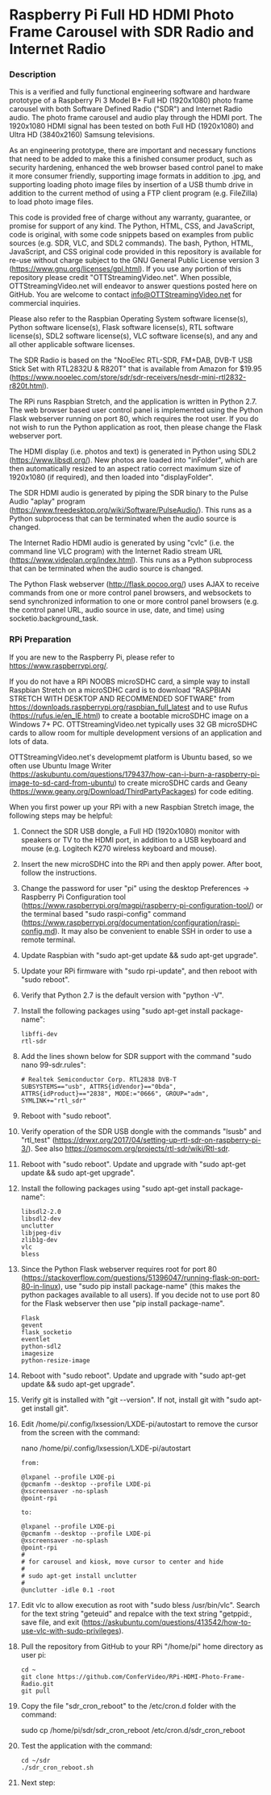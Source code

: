 # Raspberry Pi Full HD HDMI Photo Frame Carousel with SDR Radio and Internet Radio

### Description

This is a verified and fully functional engineering software and hardware prototype of a Raspberry Pi 3 Model B+ Full HD (1920x1080) photo frame carousel with both Software Defined Radio ("SDR") and Internet Radio audio. The photo frame carousel and audio play through the HDMI port. The 1920x1080 HDMI signal has been tested on both Full HD (1920x1080) and Ultra HD (3840x2160) Samsung televisions.

As an engineering prototype, there are important and necessary functions that need to be added to make this a finished consumer product, such as security hardening, enhanced the web browser based control panel to make it more consumer friendly, supporting image formats in addition to .jpg, and supporting loading photo image files by insertion of a USB thumb drive in addition to the current method of using a FTP client program (e.g. FileZilla) to load photo image files.

This code is provided free of charge without any warranty, guarantee, or promise for support of any kind. The Python, HTML, CSS, and JavaScript, code is original, with some code snippets based on examples from public sources (e.g. SDR, VLC, and SDL2 commands). The bash, Python, HTML, JavaScript, and CSS original code provided in this repository is available for re-use without charge subject to the GNU General Public License version 3 (https://www.gnu.org/licenses/gpl.html). If you use any portion of this repository please credit "OTTStreamingVideo.net". When possible, OTTStreamingVideo.net will endeavor to answer questions posted here on GitHub. You are welcome to contact info@OTTStreamingVideo.net for commercial inquiries.

Please also refer to the Raspbian Operating System software license(s), Python software license(s), Flask software license(s), RTL software license(s), SDL2 software license(s), VLC software license(s), and any and all other applicable software licenses.

The SDR Radio is based on the "NooElec RTL-SDR, FM+DAB, DVB-T USB Stick Set with RTL2832U & R820T" that is available from Amazon for $19.95 (https://www.nooelec.com/store/sdr/sdr-receivers/nesdr-mini-rtl2832-r820t.html).

The RPi runs Raspbian Stretch, and the application is written in Python 2.7. The web browser based user control panel is implemented using the Python Flask webserver running on port 80, which requires the root user. If you do not wish to run the Python application as root, then please change the Flask webserver port.

The HDMI display (i.e. photos and text) is generated in Python using SDL2 (https://www.libsdl.org/). New photos are loaded into "inFolder", which are then automatically resized to an aspect ratio correct maximum size of 1920x1080 (if required), and then loaded into "displayFolder".

The SDR HDMI audio is generated by piping the SDR binary to the Pulse Audio "aplay" program (https://www.freedesktop.org/wiki/Software/PulseAudio/). This runs as a Python subprocess that can be terminated when the audio source is changed.

The Internet Radio HDMI audio is generated by using "cvlc" (i.e. the command line VLC program) with the Internet Radio stream URL (https://www.videolan.org/index.html). This runs as a Python subprocess that can be terminated when the audio source is changed.

The Python Flask webserver (http://flask.pocoo.org/) uses AJAX to receive commands from one or more control panel browsers, and websockets to send synchronized information to one or more control panel browsers (e.g. the control panel URL, audio source in use, date, and time) using socketio.background_task.

### RPi Preparation

If you are new to the Raspberry Pi, please refer to https://www.raspberrypi.org/.

If you do not have a RPi NOOBS microSDHC card, a simple way to install Raspbian Stretch on a microSDHC card is to download "RASPBIAN STRETCH WITH DESKTOP AND RECOMMENDED SOFTWARE" from https://downloads.raspberrypi.org/raspbian_full_latest and to use Rufus (https://rufus.ie/en_IE.html) to create a bootable microSDHC image on a Windows 7+ PC. OTTStreamingVideo.net typically uses 32 GB microSDHC cards to allow room for multiple development versions of an application and lots of data.

OTTStreamingVideo.net's developmemt platform is Ubuntu based, so we often use Ubuntu Image Writer (https://askubuntu.com/questions/179437/how-can-i-burn-a-raspberry-pi-image-to-sd-card-from-ubuntu) to create microSDHC cards and Geany (https://www.geany.org/Download/ThirdPartyPackages) for code editing.

When you first power up your RPi with a new Raspbian Stretch image, the following steps may be helpful:

1. Connect the SDR USB dongle, a Full HD (1920x1080) monitor with speakers or TV to the HDMI port, in addition to a USB keyboard and mouse (e.g. Logitech K270 wireless keyboard and mouse).

1. Insert the new microSDHC into the RPi and then apply power. After boot, follow the instructions.

1. Change the password for user "pi" using the desktop Preferences -> Raspberry Pi Configuration tool (https://www.raspberrypi.org/magpi/raspberry-pi-configuration-tool/) or the terminal based "sudo raspi-config" command (https://www.raspberrypi.org/documentation/configuration/raspi-config.md). It may also be convenient to enable SSH in order to use a remote terminal. 

1. Update Raspbian with "sudo apt-get update && sudo apt-get upgrade".

1. Update your RPi firmware with "sudo rpi-update", and then reboot with "sudo reboot".

1. Verify that Python 2.7 is the default version with "python -V".

1. Install the following packages using "sudo apt-get install package-name":
    ```
    libffi-dev
    rtl-sdr
    ```

1. Add the lines shown below for SDR support with the command "sudo nano 99-sdr.rules":
    ```
    # Realtek Semiconductor Corp. RTL2838 DVB-T 
    SUBSYSTEMS=="usb", ATTRS{idVendor}=="0bda", ATTRS{idProduct}=="2838", MODE:="0666", GROUP="adm", SYMLINK+="rtl_sdr"
    ```
1. Reboot with "sudo reboot".

1. Verify operation of the SDR USB dongle with the commands "lsusb" and "rtl_test" (https://drwxr.org/2017/04/setting-up-rtl-sdr-on-raspberry-pi-3/). See also https://osmocom.org/projects/rtl-sdr/wiki/Rtl-sdr.
1. Reboot with "sudo reboot". Update and upgrade with "sudo apt-get update && sudo apt-get upgrade".

1. Install the following packages using "sudo apt-get install package-name":
    ```
    libsdl2-2.0
    libsdl2-dev
    unclutter
    libjpeg-div
    zlib1g-dev
    vlc
    bless
    ```
1. Since the Python Flask webserver requires root for port 80 (https://stackoverflow.com/questions/51396047/running-flask-on-port-80-in-linux), use "sudo pip install package-name" (this makes the python packages available to all users). If you decide not to use port 80 for the Flask webserver then use "pip install package-name".
    ```
    Flask
    gevent
    flask_socketio
    eventlet
    python-sdl2
    imagesize
    python-resize-image
    ```

1. Reboot with "sudo reboot". Update and upgrade with "sudo apt-get update && sudo apt-get upgrade".



1. Verify git is installed with "git --version". If not, install git with "sudo apt-get install git".

1. Edit /home/pi/.config/lxsession/LXDE-pi/autostart to remove the cursor from the screen with the command:

    nano /home/pi/.config/lxsession/LXDE-pi/autostart

    ```
    from:
    
    @lxpanel --profile LXDE-pi
    @pcmanfm --desktop --profile LXDE-pi
    @xscreensaver -no-splash
    @point-rpi
    
    to:
    
    @lxpanel --profile LXDE-pi
    @pcmanfm --desktop --profile LXDE-pi
    @xscreensaver -no-splash
    @point-rpi
    #
    # for carousel and kiosk, move cursor to center and hide       
    #
    # sudo apt-get install unclutter
    #
    @unclutter -idle 0.1 -root
    ```

1. Edit vlc to allow execution as root with "sudo bless /usr/bin/vlc". Search for the text string "geteuid" and repalce with the text string "getppid:, save file, and exit (https://askubuntu.com/questions/413542/how-to-use-vlc-with-sudo-privileges).

1. Pull the repository from GitHub to your RPi "/home/pi" home directory as user pi:
    ```
    cd ~
    git clone https://github.com/ConferVideo/RPi-HDMI-Photo-Frame-Radio.git
    git pull
    ```

1. Copy the file "sdr_cron_reboot" to the /etc/cron.d folder with the command:
    
    sudo cp /home/pi/sdr/sdr_cron_reboot /etc/cron.d/sdr_cron_reboot

1. Test the application with the command:
    ```
    cd ~/sdr
    ./sdr_cron_reboot.sh
    ```

1. Next step:


